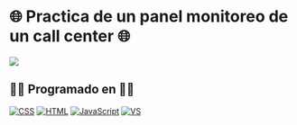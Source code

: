# :globe_with_meridians: Practica de un panel monitoreo de un call center :globe_with_meridians:
[![](https://img.shields.io/github/last-commit/marigabi94/practice_callcenter?style=plastic&logo=github&logoColor=white&labelColor=101010)]()


## :woman_technologist: Programado en :woman_technologist:
[![CSS](https://img.shields.io/badge/CSS-1572B6?style=for-the-badge&logo=css3&logoColor=white&labelColor=101010)]()
[![HTML](https://img.shields.io/badge/HTML-E34F26?style=for-the-badge&logo=html5&logoColor=white&labelColor=101010)]()
[![JavaScript](https://img.shields.io/badge/JavaScript-F7DF1E?style=for-the-badge&logo=javascript&logoColor=white&labelColor=101010)]()
[![VS](https://img.shields.io/badge/Visual_Studio_Code-007ACC?style=for-the-badge&logo=visual-studio-code&logoColor=white&labelColor=101010)]()
